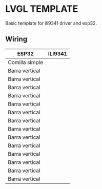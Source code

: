 # LVGL TEMPLATE
Basic template for ili9341 driver and esp32.

## Wiring

| ESP32     | ILI9341 |
| ---      | ---       |
| Comilla simple |         |
| Barra vertical |        |
| Barra vertical |        |
| Barra vertical |        |
| Barra vertical |        |
| Barra vertical |        |
| Barra vertical |        |
| Barra vertical |        |
| Barra vertical |        |
| Barra vertical |        |
| Barra vertical |        |
| Barra vertical |        |
| Barra vertical |        |
| Barra vertical |        |
| Barra vertical |        |
